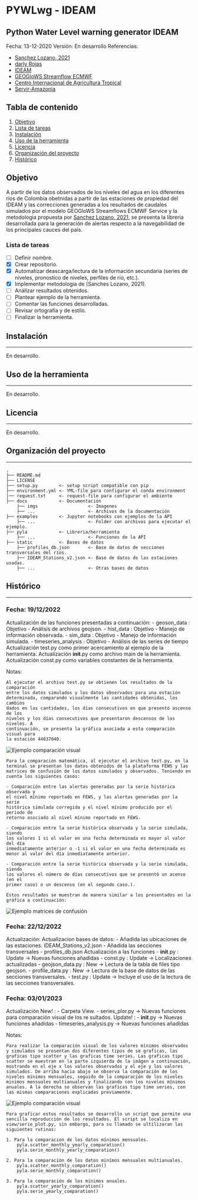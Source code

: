 # PYWLwg - IDEAM
## Python Water Level warning generator IDEAM


Fecha:       13-12-2020
Versión:     En desarrollo
Referencias: 
 * [Sanchez Lozano, 2021](https://www.doi.org/10.3390/hydrology8020071)
 * [darly Rojas](https://github.com/DarllyRojas)
 * [IDEAM](http://www.ideam.gov.co)
 * [GEOGloWS Streamflow ECMWF](https://geoglows.ecmwf.int)
 * [Centro Internacional de Agricultura Tropical](https://ciat.cgiar.org/?lang=es)
 * [Servir-Amazonia](https://servir.ciat.cgiar.org/?lang=es)

## Tabla de contenido
1. [Objetivo](#objetivo)
2. [Lista de tareas](#lista-de-tareas)
3. [Instalación](#instalación)
3. [Uso de la herramienta](#uso-de-la-herramienta)
4. [Licencia](#licencia)
5. [Organización del proyecto](#organización-del-proyecto)
6. [Histórico](#histórico)

## Objetivo
A partir de los datos observados de los niveles del agua en los diferentes ríos
de Colombia obetnidas a partir de las estaciones de propiedad del IDEAM y las 
correcciones generadas a los resultados de caudales simulados por el modelo 
GEOGloWS Streamflows ECMWF Service y la metodologia propuesta por [Sanchez Lozano, 2021](https://www.doi.org/10.3390/hydrology8020071),
se presenta la libreria desarrollada para la generación de alertas respecto a la
navegabilidad de los principales cauces del país.


### Lista de tareas
- [ ] Definir nombre. 
- [x] Crear repositorio.
- [x] Automatizar deascarga/lectura de la información secundaria (series de niveles,
	  pronostico de niveles, perfiles de río, etc.).
- [x] Implementar metodologia de (Sanches Lozano, 2021).
- [ ] Análizar resultados obtenidos.
- [ ] Plantear ejemplo de la herramienta.
- [ ] Comentar las funciones desarrolladas.
- [ ] Revisar ortografía y de estilo.
- [ ] Finalizar la herramienta.

## Instalación
-------------
En desarrollo.

## Uso de la herramienta
---------------------
En desarrollo.

## Licencia
--------
En desarrollo.

## Organización del proyecto
-------------------------
    .
    ├── README.md
    ├── LICENSE
    ├── setup.py        <- setup script compatible con pip
    ├── environment.yml <- YML-file para configurar el conda environment
	|── request.txt     <- request-file para configurar el ambiente
    ├── docs            <- Documentación
		├── imgs                   <- Imagenes
        ├── ...                    <- Archivos de la documentación
    ├── examples        <- Jupyter notebooks con ejemplos de la API
        ├── ...                    <- Folder con archivos para ejecutar el ejemplo.
    ├── pyla            <- Libreria/herramienta
        ├── ...                    <- Funciones de la API
	├── static          <- Bases de datos
		├── profiles_db.json       <- Base de datos de secciones transversales del ríos.
		├── IDEAM_Stations_v2.json <- Base de datos de las estaciones usadas.
		├── ...                    <- Otras bases de datos

## Histórico
---------
### Fecha: 19/12/2022

Actualización de las funciones presentadas a continuación:
	- geoson_data 		  : Objetivo - Análisis de archivos geojson.
	- hist_data           : Objetivo - Manejo de información observada.
	- sim_data            : Objetivo - Manejo de información simulada.
	- timeseries_analysis : Objetivo - Análisis de las series de tiempo
Actualización test.py como primer acercamiento al ejemplo de la herramienta.
Actualización __init__.py como archivo main de la herramienta.
Actualización const.py como variables constantes de la herramienta.

Notas:

	Al ejecutar el archivo test.py se obtienen los resultados de la comparación
	entre los datos simulados y los datos observados para una estación 
	determinada, comparando visualmente las cantidades obtenidas, los cambios
	dados en las cantidades, los días consecutivos en que presentó ascenso de los
	niveles y los días consecutivos que presentaron descensos de los niveles. A 
	continuación, se presenta la gráfica asociada a esta comparación visual para
	la estación 44037040.
	
![Ejemplo comparación visual](./docs/imgs/img_comparation_sim_obs_consecutive_days.png)
	
	Para la comparación matemática, al ejecutar el archivo test.py, en la 
	terminal se presentan los datos obtenidos de la plataforma FEWS y las 
	matrices de confusión de los datos simulados y observados. Teniendo en 
	cuenta los siguientes casos:
	
	- Comparación entre las alertas generadas por la serie histórica observada y
	el nivel mínimo reportado en FEWS, y las alertas generadas por la serie 
	histórica simulada corregida y el nivel mínimo producido por el periodo de 
	retorno asociado al nivel mínimo reportado en FEWS.
	
	- Comparación entre la serie histórica observada y la serie simulada, siendo
	los valores 1 si el valor en una fecha determinada es mayor al valor del día
	inmediatamente anterior o -1 si el valor en una fecha determinada es 
	menor al valor del día inmediatamente anterior.
	
	- Comparación entre la serie histórica observada y la serie simulada, siendo
	los valores el número de días consecutivos que se presentó un acenso (en el 
	primer caso) o un descenso (en el segundo caso.).
	
	Estos resultados se muestran de manera similar a los presentados en la 
	gráfica a continuación:
	
![Ejemplo matrices de confusión](./docs/imgs/img_terminal_confusionmatrix_plot.png)
	
### Fecha: 22/12/2022

Actualización:
Actualizacion bases de datos:
	- Añadida las ubicaciones de las estaciones. IDEAM_Stations_v2.json
	- Añadida las secciones transversales - profiles_db.json
Actualización a las funciones 
	- __init__.py     : Update -> Nuevas funciones añadidas
	- const.py        : Update -> Localizaciones actualizadas
	- geojson_data.py : New    -> Lectura de la tabla de files tipo geojson.
	- profile_data.py : New    -> Lectura de la base de datos de las secciones transversales.
	- test.py         : Update -> Incluye el uso de la lectura de las secciones transversales.

### Fecha: 03/01/2023
Actualización 
	New! :
	- Carpeta View.
	- series_plor.py -> Nuevas funciones para comparación visual de los re
						sultados.
	Update! :
	- __init__.py            -> Nuevas funciones añadidas
	- timeseries_analysis.py -> Nuevas funciones añadidas

Notas:

	Para realizar la comparación visual de los valores mínimos observados y simulados se presentan dos diferentes tipos de se graficas, las graficas tipo scatter y las graficas time series. Las graficas tipo scatter se muestran en la parte izquierda de la imágen a continuación, mostrando en el eje x los valores observados y el eje y los valores simulados. De arriba hacia abajo se observa la comparación de los niveles minimos mensuales, seguido de la comparación de los niveles minimos mensuales multianuales y finalizando con los niveles mínimos anuales. A la derecha se observan las graficas tipo time series, con las mismas comparaciones explicadas previamente.

![Ejemplo comparación visual](./docs/imgs/img_series_comparison_example.png)

	Para graficar estos resultados se desarrollo un script que permite una sencilla reproducción de los resultados. El script se localiza en view/serie_plot.py, sin embargo, para su llamado se ultilizaran las siguientes rutinas:

	1. Para la comparacion de los datos mínimos mensuales.
		pyla.scatter_monthly_yearly_comparation()
		pyla.serie_monthly_yearly_comparation()

	2. Para la comparación de los datos minímos mensuales multianuales.
		pyla.scatter_monthly_comparation()
		pyla.serie_monthly_comparation()

	3. Para la comparación de los mínimos anuales.
		pyla.scatter_yearly_comparation()
		pyla.serie_yearly_comparation()